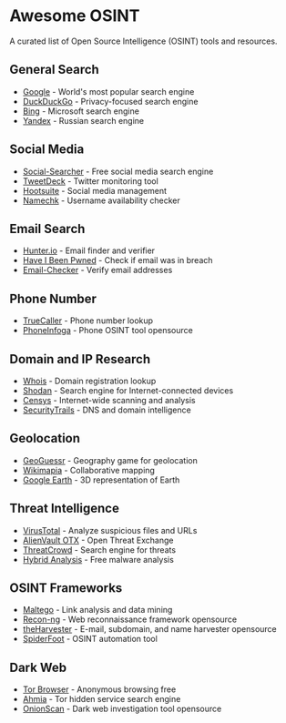 # Awesome OSINT

A curated list of Open Source Intelligence (OSINT) tools and resources.

## General Search

* [Google](https://www.google.com) - World's most popular search engine
* [DuckDuckGo](https://duckduckgo.com) - Privacy-focused search engine
* [Bing](https://www.bing.com) - Microsoft search engine
* [Yandex](https://www.yandex.com) - Russian search engine

## Social Media

* [Social-Searcher](https://www.social-searcher.com) - Free social media search engine
* [TweetDeck](https://tweetdeck.twitter.com) - Twitter monitoring tool
* [Hootsuite](https://hootsuite.com) - Social media management
* [Namechk](https://namechk.com) - Username availability checker

## Email Search

* [Hunter.io](https://hunter.io) - Email finder and verifier
* [Have I Been Pwned](https://haveibeenpwned.com) - Check if email was in breach
* [Email-Checker](https://email-checker.net) - Verify email addresses

## Phone Number

* [TrueCaller](https://www.truecaller.com) - Phone number lookup
* [PhoneInfoga](https://github.com/sundowndev/phoneinfoga) - Phone OSINT tool opensource

## Domain and IP Research

* [Whois](https://www.whois.com) - Domain registration lookup
* [Shodan](https://www.shodan.io) - Search engine for Internet-connected devices
* [Censys](https://censys.io) - Internet-wide scanning and analysis
* [SecurityTrails](https://securitytrails.com) - DNS and domain intelligence

## Geolocation

* [GeoGuessr](https://www.geoguessr.com) - Geography game for geolocation
* [Wikimapia](https://wikimapia.org) - Collaborative mapping
* [Google Earth](https://earth.google.com) - 3D representation of Earth

## Threat Intelligence

* [VirusTotal](https://www.virustotal.com) - Analyze suspicious files and URLs
* [AlienVault OTX](https://otx.alienvault.com) - Open Threat Exchange
* [ThreatCrowd](https://www.threatcrowd.org) - Search engine for threats
* [Hybrid Analysis](https://www.hybrid-analysis.com) - Free malware analysis

## OSINT Frameworks

* [Maltego](https://www.maltego.com) - Link analysis and data mining
* [Recon-ng](https://github.com/lanmaster53/recon-ng) - Web reconnaissance framework opensource
* [theHarvester](https://github.com/laramies/theHarvester) - E-mail, subdomain, and name harvester opensource
* [SpiderFoot](https://www.spiderfoot.net) - OSINT automation tool

## Dark Web

* [Tor Browser](https://www.torproject.org) - Anonymous browsing free
* [Ahmia](https://ahmia.fi) - Tor hidden service search engine
* [OnionScan](https://onionscan.org) - Dark web investigation tool opensource
